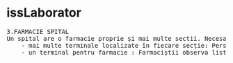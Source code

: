# issLaborator

<pre>
3.FARMACIE SPITAL
Un spital are o farmacie proprie și mai multe sectii. Necesar de medicamente pe secții este deservit de către farmacia spitalului. Spitalul pune la dispoziția acestora o aplicație pentru gestiunea comenzilor de medicamente ale secțiilor și onorarea acestor comenzi din partea farmaciei. Aplicația este compusă din:
	- mai multe terminale localizate în fiecare secție: Personalul medical de pe secții folosește aceste terminale pentru a înregistra comenzile de medicamente putându-se loga cu user și parola.  Un element de comanda referă medicamentul dorit, cantitatea solicitată si dacă are o prioritate (ex: urgent). De pe o secție se pot înregistra oricâte comenzi. Imediat după înregistrarea unei comenzi, aceasta poate fi consultata la farmacie.
	- un terminal pentru farmacie : Farmaciștii observa lista comenzilor făcute de pe secții, deservirea comenzilor se face astfel: comenzile cu prioritate vor fi deservite primele (și ele în ordinea sosirii lor ) și mai apoi celelalte după ordinea sosirii. Pentru onorarea unei comenzi, farmacistul o selectează din lista, dupa care declanșează un buton “comanda onorata ” , respectiv “comanda partial” dacă nu sunt pe stoc toate medicamentele dintr-o comanda putând trimite o cerere de înlocuire a medicamentului care nu exista (dându-i informații despre alte medicamente din gama respectiva personalului medical) . În urma acestei acțiuni, comanda este eliminata din lista afișată de farmacie și apare ca onorata respectiv parțial  în fereastra secție care a inițiat-o.
</pre>
